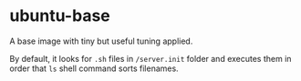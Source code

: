 ubuntu-base
===========

[ubuntu-base]: ubuntu-base
[ubuntu-pma]: ubuntu-pma

A base image with tiny but useful tuning applied.

By default, it looks for `.sh` files in `/server.init` folder and executes them in order that `ls` shell command sorts filenames.
